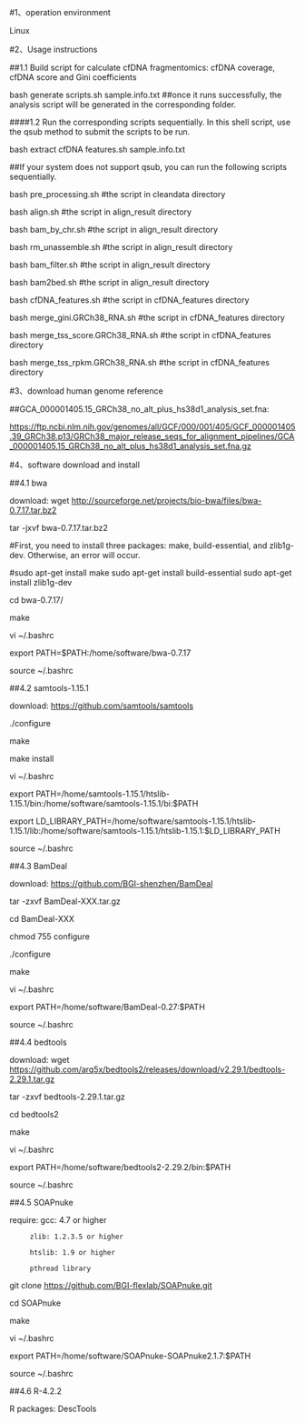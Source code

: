 #1、operation environment

Linux


#2、Usage instructions

##1.1 Build script for calculate cfDNA fragmentomics: cfDNA coverage, cfDNA score and Gini coefficients

bash generate scripts.sh sample.info.txt  ##once it runs successfully, the analysis script will be generated in the corresponding folder.


####1.2 Run the corresponding scripts sequentially. In this shell script, use the qsub method to submit the scripts to be run.

bash extract cfDNA features.sh sample.info.txt

##If your system does not support qsub, you can run the following scripts sequentially.

bash pre_processing.sh #the script in cleandata directory

bash align.sh  #the script in align_result directory

bash bam_by_chr.sh #the script in align_result directory

bash rm_unassemble.sh #the script in align_result directory

bash bam_filter.sh #the script in align_result directory

bash bam2bed.sh #the script in align_result directory

bash cfDNA_features.sh #the script in cfDNA_features directory

bash merge_gini.GRCh38_RNA.sh #the script in cfDNA_features directory

bash merge_tss_score.GRCh38_RNA.sh #the script in cfDNA_features directory

bash merge_tss_rpkm.GRCh38_RNA.sh #the script in cfDNA_features directory


#3、download human genome reference

##GCA_000001405.15_GRCh38_no_alt_plus_hs38d1_analysis_set.fna:

https://ftp.ncbi.nlm.nih.gov/genomes/all/GCF/000/001/405/GCF_000001405.39_GRCh38.p13/GRCh38_major_release_seqs_for_alignment_pipelines/GCA_000001405.15_GRCh38_no_alt_plus_hs38d1_analysis_set.fna.gz

#4、software download and install

##4.1 bwa

download: wget http://sourceforge.net/projects/bio-bwa/files/bwa-0.7.17.tar.bz2

tar -jxvf bwa-0.7.17.tar.bz2

#First, you need to install three packages: make, build-essential, and zlib1g-dev. Otherwise, an error will occur.

#sudo apt-get install make sudo apt-get install build-essential sudo apt-get install zlib1g-dev

cd bwa-0.7.17/

make

vi ~/.bashrc

export PATH=$PATH:/home/software/bwa-0.7.17

source ~/.bashrc

##4.2 samtools-1.15.1

download: https://github.com/samtools/samtools

./configure

make

make install

vi ~/.bashrc

export PATH=/home/samtools-1.15.1/htslib-1.15.1/bin:/home/software/samtools-1.15.1/bi:$PATH

export LD_LIBRARY_PATH=/home/software/samtools-1.15.1/htslib-1.15.1/lib:/home/software/samtools-1.15.1/htslib-1.15.1:$LD_LIBRARY_PATH

source ~/.bashrc

##4.3 BamDeal

download: https://github.com/BGI-shenzhen/BamDeal

tar -zxvf  BamDeal-XXX.tar.gz

cd BamDeal-XXX

chmod 755  configure  

./configure

make

vi ~/.bashrc

export PATH=/home/software/BamDeal-0.27:$PATH

source ~/.bashrc

##4.4 bedtools

download: wget https://github.com/arq5x/bedtools2/releases/download/v2.29.1/bedtools-2.29.1.tar.gz

tar -zxvf bedtools-2.29.1.tar.gz

cd bedtools2

make

vi ~/.bashrc

export PATH=/home/software/bedtools2-2.29.2/bin:$PATH

source ~/.bashrc

##4.5 SOAPnuke

require: gcc: 4.7 or higher     

         zlib: 1.2.3.5 or higher

         htslib: 1.9 or higher

         pthread library
       
git clone https://github.com/BGI-flexlab/SOAPnuke.git

cd SOAPnuke

make

vi ~/.bashrc

export PATH=/home/software/SOAPnuke-SOAPnuke2.1.7:$PATH

source ~/.bashrc

##4.6 R-4.2.2

R packages: DescTools
